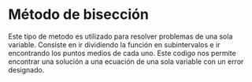 # Método de bisección

Este tipo de metodo es utilizado para resolver problemas de una sola variable. Consiste en ir dividiendo la función 
en subintervalos e ir encontrando los puntos medios de cada uno. Este codigo nos permite encontrar una solución 
a una ecuación de una sola variable con un error designado.
